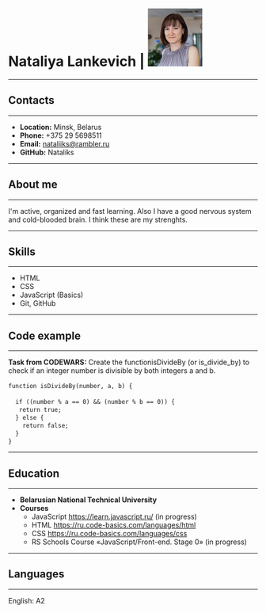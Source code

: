 # Nataliya Lankevich | ![Photo](my_photo.jpg)
------------------
## Contacts
----------------------
* __Location:__ Minsk, Belarus
* __Phone:__ +375 29 5698511
* __Email:__ nataliiks@rambler.ru
* __GitHub:__ Nataliks
--------------------------
## About me
-------------
I'm active, organized and fast learning. Also I have a good nervous system and cold-blooded brain. I think these are my strenghts.

------------------------
## Skills
-------------
+ HTML
+ CSS
+ JavaScript (Basics)
+ Git, GitHub
----------------
## Code example
-------------

__Task from CODEWARS:__ Create the functionisDivideBy (or is_divide_by) to check if an integer number is divisible by both integers a and b.
```
function isDivideBy(number, a, b) {
  
  if ((number % a == 0) && (number % b == 0)) {
   return true;
  } else {
    return false;
  }
}
```
------------

## Education
------------------
+ __Belarusian National Technical University__
+ __Courses__
    * JavaScript https://learn.javascript.ru/ (in progress)
    * HTML https://ru.code-basics.com/languages/html
    * CSS https://ru.code-basics.com/languages/css
    * RS Schools Course «JavaScript/Front-end. Stage 0» (in progress)
------------
## Languages
----------------
English: A2

